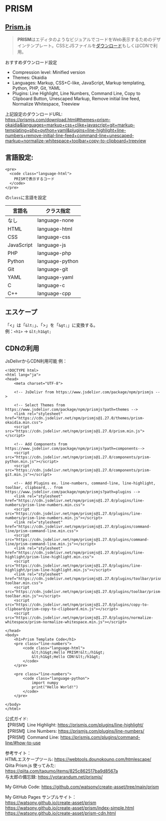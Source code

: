 # PRISM

## [Prism.js](https://prismjs.com)

> **PRISM**はエディタのようなビジュアルでコードをWeb表示するためのデザインテンプレート。CSSとJSファイルを[ダウンロード](https://prismjs.com/download.html#themes=prism-okaidia&languages=markup+css+clike+javascript)もしくはCDNで利用。


おすすめダウンロード設定
- Compression level: Minified version
- Themes: Okaidia
- Languages: Markup, CSS+C-like, JavaScript, Markup templating, Python, PHP, Git, YAML
- Plugins: Line Highlight, Line Numbers, Command Line, Copy to Clipboard Button, Unescaped Markup, Remove initial line feed, Normalize Whitespace, Treeview

上記設定のダウンロードURL:  
https://prismjs.com/download.html#themes=prism-okaidia&languages=markup+css+clike+javascript+git+markup-templating+php+python+yaml&plugins=line-highlight+line-numbers+remove-initial-line-feed+command-line+unescaped-markup+normalize-whitespace+toolbar+copy-to-clipboard+treeview


## 言語設定:  
```
<pre>
  <code class="language-html">
    PRISMで表示するコード
  </code>
</pre>
```
の```class```に言語を設定

| 言語名 | クラス指定 |
| --- | --- |
| なし | language-none |
| HTML | language-html |
| CSS | language-css |
| JavaScript | language-js |
| PHP | language-php |
| Python | language-python |
| Git | language-git |
| YAML | language-yaml |
| C | language-c |
| C++ | language-cpp |


## エスケープ
「<」は「```&lt;```」、「>」を「```&gt;```」に変換する。  
例：```<h1>``` → ```&lt;h1&gt;```

## CDNの利用
JsDelivrからCDN利用可能
例：
```
<!DOCTYPE html>
<html lang="ja">
<head>
    <meta charset="UTF-8">

    <!-- JsDelivr from https://www.jsdelivr.com/package/npm/prismjs -->

    <!-- Select Themes from https://www.jsdelivr.com/package/npm/prismjs?path=themes -->
    <link rel="stylesheet" href="https://cdn.jsdelivr.net/npm/prismjs@1.27.0/themes/prism-okaidia.min.css">
    <script src="https://cdn.jsdelivr.net/npm/prismjs@1.27.0/prism.min.js"></script>

    <!-- Add Components from https://www.jsdelivr.com/package/npm/prismjs?path=components-->
    <script src="https://cdn.jsdelivr.net/npm/prismjs@1.27.0/components/prism-python.min.js"></script>
    <script src="https://cdn.jsdelivr.net/npm/prismjs@1.27.0/components/prism-git.min.js"></script>

    <!-- Add Plugins ex. line-numbers, command-line, line-highlight, toolbar, clipboard,.. from https://www.jsdelivr.com/package/npm/prismjs?path=plugins -->
    <link rel="stylesheet" href="https://cdn.jsdelivr.net/npm/prismjs@1.27.0/plugins/line-numbers/prism-line-numbers.min.css">
    <script src="https://cdn.jsdelivr.net/npm/prismjs@1.27.0/plugins/line-numbers/prism-line-numbers.min.js"></script>
    <link rel="stylesheet" href="https://cdn.jsdelivr.net/npm/prismjs@1.27.0/plugins/command-line/prism-command-line.min.css">
    <script src="https://cdn.jsdelivr.net/npm/prismjs@1.27.0/plugins/command-line/prism-command-line.min.js"></script>
    <link rel="stylesheet" href="https://cdn.jsdelivr.net/npm/prismjs@1.27.0/plugins/line-highlight/prism-line-highlight.min.css">
    <script src="https://cdn.jsdelivr.net/npm/prismjs@1.27.0/plugins/line-highlight/prism-line-highlight.min.js"></script>
    <link rel="stylesheet" href="https://cdn.jsdelivr.net/npm/prismjs@1.27.0/plugins/toolbar/prism-toolbar.min.css">
    <script src="https://cdn.jsdelivr.net/npm/prismjs@1.27.0/plugins/toolbar/prism-toolbar.min.js"></script>
    <script src="https://cdn.jsdelivr.net/npm/prismjs@1.27.0/plugins/copy-to-clipboard/prism-copy-to-clipboard.min.js"></script>
    <script src="https://cdn.jsdelivr.net/npm/prismjs@1.27.0/plugins/normalize-whitespace/prism-normalize-whitespace.min.js"></script>
    
</head>
<body>
    <h1>Prism Template Code</h1>
    <pre class="line-numbers">
        <code class="language-html">
            &lt;h1&gt;Hello PRISM!&lt;/h1&gt;
            &lt;h1&gt;Hello CDN!&lt;/h1&gt;
        </code>
    </pre>

    <pre class="line-numbers">
        <code class="language-python">
            import numpy
            print("Hello World!")
        </code>
    </pre>

</body>
</html>
```

公式ガイド:  
【PRISM】Line Highlight: https://prismjs.com/plugins/line-highlight/  
【PRISM】Line Numbers: https://prismjs.com/plugins/line-numbers/  
【PRISM】Command Line: https://prismjs.com/plugins/command-line/#how-to-use  

参考サイト：  
HTMLエスケープツール: https://webtools.dounokouno.com/htmlescape/  
Qiita Prism.js 使ってみた: https://qiita.com/taqumo/items/825c862517ba9d8567a  
与太郎の備忘録: https://yotarandum.net/prismjs/  

My GitHub Code: https://github.com/watsony/create-asset/tree/main/prism  

My GitHub Pages サンプルサイト：  
https://watsony.github.io/create-asset/prism  
https://watsony.github.io/create-asset/prism/index-simple.html  
https://watsony.github.io/create-asset/prism-cdn.html  